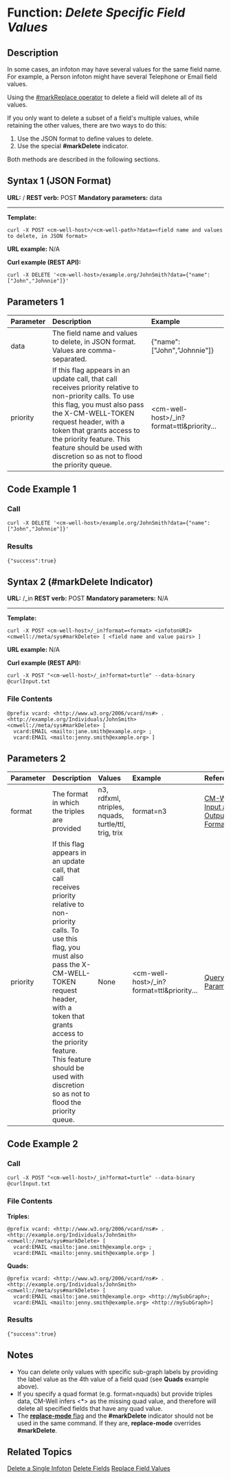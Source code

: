 # Function: *Delete Specific Field Values* #

## Description ##

In some cases, an infoton may have several values for the same field name. For example, a Person infoton might have several Telephone or Email field values.

Using the [#markReplace operator](API.Update.DeleteFields.md) to delete a field will delete all of its values. 

If you only want to delete a subset of a field's multiple values, while retaining the other values, there are two ways to do this: 

1. Use the JSON format to define values to delete.
2. Use the special **#markDelete** indicator.

Both methods are described in the following sections.

## Syntax 1 (JSON Format) ##

**URL:** <cm-well-host>/<cm-well-path>
**REST verb:** POST
**Mandatory parameters:** data

----------

**Template:**

    curl -X POST <cm-well-host>/<cm-well-path>?data=<field name and values to delete, in JSON format>

**URL example:** N/A

**Curl example (REST API):**

    curl -X DELETE '<cm-well-host>/example.org/JohnSmith?data={"name":["John","Johnnie"]}'
    
## Parameters 1 ##

Parameter | Description  | Example
:----------|:------------|:-------
data | The field name and values to delete, in JSON format. Values are comma-separated. | {"name":["John","Johnnie"]} 
priority | If this flag appears in an update call, that call receives priority relative to non-priority calls. To use this flag, you must also pass the X-CM-WELL-TOKEN request header, with a token that grants access to the priority feature. This feature should be used with discretion so as not to flood the priority queue. | \<cm-well-host\>/_in?format=ttl&priority...

## Code Example 1 ##

### Call ###

    curl -X DELETE '<cm-well-host>/example.org/JohnSmith?data={"name":["John","Johnnie"]}'

### Results ###

    {"success":true}

## Syntax 2 (#markDelete Indicator) ##

**URL:** <CMWellHost>/_in
**REST verb:** POST
**Mandatory parameters:** N/A

----------

**Template:**

    curl -X POST <cm-well-host>/_in?format=<format> <infotonURI> <cmwell://meta/sys#markDelete> [ <field name and value pairs> ]

**URL example:** N/A

**Curl example (REST API):**

    curl -X POST "<cm-well-host>/_in?format=turtle" --data-binary @curlInput.txt

### File Contents ###
    @prefix vcard: <http://www.w3.org/2006/vcard/ns#> .
    <http://example.org/Individuals/JohnSmith>
    <cmwell://meta/sys#markDelete> [
      vcard:EMAIL <mailto:jane.smith@example.org> ;
      vcard:EMAIL <mailto:jenny.smith@example.org> ]
    
## Parameters 2 ##

Parameter | Description | Values | Example | Reference
:----------|:-------------|:--------|:---------|:----------
format | The format in which the triples are provided | n3, rdfxml, ntriples, nquads, turtle/ttl, trig, trix | format=n3 | [CM-Well Input and Output Formats](API.InputAndOutputFormats.md)
priority | If this flag appears in an update call, that call receives priority relative to non-priority calls. To use this flag, you must also pass the X-CM-WELL-TOKEN request header, with a token that grants access to the priority feature. This feature should be used with discretion so as not to flood the priority queue. | None | \<cm-well-host\>/_in?format=ttl&priority... | [Query Parameters](API.QueryParameters.md)


## Code Example 2 ##

### Call ###

    curl -X POST "<cm-well-host>/_in?format=turtle" --data-binary @curlInput.txt

### File Contents ###

**Triples:**

    @prefix vcard: <http://www.w3.org/2006/vcard/ns#> .
    <http://example.org/Individuals/JohnSmith>
    <cmwell://meta/sys#markDelete> [
      vcard:EMAIL <mailto:jane.smith@example.org> ;
      vcard:EMAIL <mailto:jenny.smith@example.org> ]

**Quads:**

    @prefix vcard: <http://www.w3.org/2006/vcard/ns#> .
    <http://example.org/Individuals/JohnSmith>
    <cmwell://meta/sys#markDelete> [
      vcard:EMAIL <mailto:jane.smith@example.org> <http://mySubGraph>;
      vcard:EMAIL <mailto:jenny.smith@example.org> <http://mySubGraph>]

### Results ###

    {"success":true}

## Notes ##
* You can delete only values with specific sub-graph labels by providing the label value as the 4th value of a field quad (see **Quads** example above).
* If you specify a quad format (e.g. format=nquads) but provide triples data, CM-Well infers <*> as the missing quad value, and therefore will delete all specified fields that have any quad value.
* The [**replace-mode** flag](API.Update.ReplaceFieldValues.md) and the **#markDelete** indicator should not be used in the same command. If they are, **replace-mode** overrides **#markDelete**.

## Related Topics ##
[Delete a Single Infoton](API.Update.DeleteASingleInfoton.md)
[Delete Fields](API.Update.DeleteFields.md)
[Replace Field Values](API.Update.ReplaceFieldValues.md)

